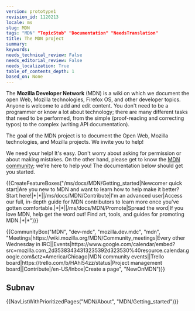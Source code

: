 ```yaml
---
version: prototype1
revision_id: 1120213
locale: ms
slug: MDN
tags: "MDN" "TopicStub" "Documentation" "NeedsTranslation"
title: The MDN project
summary: 
keywords: 
needs_technical_review: False
needs_editorial_review: False
needs_localization: True
table_of_contents_depth: 1
based_on: None
---
```

<p>The <strong>Mozilla Developer Network</strong> (MDN) is a wiki on which we document the open Web, Mozilla technologies, Firefox OS, and other developer topics. Anyone is welcome to add and edit content. You don't need to be a programmer or know a lot about technology; there are many different tasks that need to be performed, from the simple (proof-reading and correcting typos) to the complex (writing API documentation).</p>

<div class="summary">
<p>The goal of the MDN project is to document the Open Web, Mozilla technologies, and Mozilla projects. We invite you to help!</p>
</div>

<p>We need your help! It's easy. Don't worry about asking for permission or about making mistakes. On the other hand, please get to know the <a href="/ms/docs/MDN/Community" title="/ms/docs/MDN/Community">MDN community</a>; we're here to help you! The documentation below should get you started.</p>

<p>{{CreateFeatureBoxes("/ms/docs/MDN/Getting_started|Newcomer quick start|Are you new to MDN and want to learn how to help make it better? Start here!|*|*||/ms/docs/MDN/Contribute|I'm an advanced user|Access our full, in-depth guide for MDN contributors to learn more once you've gotten comfortable.|*|*||/ms/docs/MDN/Promote|Spread the word|If you love MDN, help get the word out! Find art, tools, and guides for promoting MDN.|*|*")}}</p>

<p>{{CommunityBox("MDN", "dev-mdc", "mozilla.dev.mdc", "mdn", "Meetings|https://wiki.mozilla.org/MDN/Community_meetings|Every other Wednesday in IRC||Events|https://www.google.com/calendar/embed?src=mozilla.com_2d35383434313235392d323530%40resource.calendar.google.com&amp;ctz=America/Chicago|MDN community events||Trello board|https://trello.com/b/HAhl54zz/status|Project management board||Contribute|/en-US/Inbox|Create a page", "NewOnMDN")}}</p>

<h2 id="Subnav">Subnav</h2>

<p>{{NavListWithPrioritizedPages("MDN/About", "MDN/Getting_started")}}</p>

